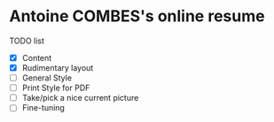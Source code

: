 # Antoine COMBES's online resume

TODO list
* [x] Content
* [x] Rudimentary layout
* [ ] General Style
* [ ] Print Style for PDF
* [ ] Take/pick a nice current picture
* [ ] Fine-tuning
